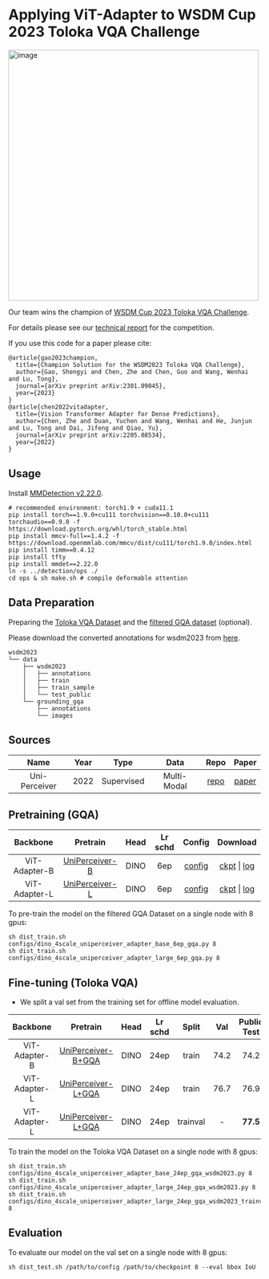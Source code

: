 # Applying ViT-Adapter to WSDM Cup 2023 Toloka VQA Challenge

<img width="500" alt="image" src="https://user-images.githubusercontent.com/43984223/213874986-9f6b5e75-409d-44b1-ba85-df4441dd7ebb.png">

Our team wins the champion of [WSDM Cup 2023 Toloka VQA Challenge](https://codalab.lisn.upsaclay.fr/competitions/7434#learn_the_details).

For details please see our [technical report](https://arxiv.org/abs/2301.09045) for the competition.

If you use this code for a paper please cite:

```
@article{gao2023champion,
  title={Champion Solution for the WSDM2023 Toloka VQA Challenge},
  author={Gao, Shengyi and Chen, Zhe and Chen, Guo and Wang, Wenhai and Lu, Tong},
  journal={arXiv preprint arXiv:2301.09045},
  year={2023}
}
@article{chen2022vitadapter,
  title={Vision Transformer Adapter for Dense Predictions},
  author={Chen, Zhe and Duan, Yuchen and Wang, Wenhai and He, Junjun and Lu, Tong and Dai, Jifeng and Qiao, Yu},
  journal={arXiv preprint arXiv:2205.08534},
  year={2022}
}
```

## Usage

Install [MMDetection v2.22.0](https://github.com/open-mmlab/mmdetection/tree/v2.22.0).

```
# recommended environment: torch1.9 + cuda11.1
pip install torch==1.9.0+cu111 torchvision==0.10.0+cu111 torchaudio==0.9.0 -f https://download.pytorch.org/whl/torch_stable.html
pip install mmcv-full==1.4.2 -f https://download.openmmlab.com/mmcv/dist/cu111/torch1.9.0/index.html
pip install timm==0.4.12
pip install tfty
pip install mmdet==2.22.0
ln -s ../detection/ops ./
cd ops & sh make.sh # compile deformable attention
```

## Data Preparation

Preparing the [Toloka VQA Dataset](https://zenodo.org/record/7113781#.Y8tiVOxBz0o) and the [filtered GQA dataset](https://1drv.ms/u/s!Aj8E_V3ugAGMi-tD-d3w1c2wKyEciA?e=0MCCvS) (optional).

Please download the converted annotations for wsdm2023 from [here](https://github.com/czczup/ViT-Adapter/releases/download/wsdm2023/annotations.zip).

```
wsdm2023
└── data
    ├── wsdm2023
    │   ├── annotations
    │   ├── train
    │   ├── train_sample
    │   └── test_public
    └── grounding_gqa
        ├── annotations
        └── images
```
## Sources

| Name          | Year | Type       | Data        | Repo                                                       | Paper                                                                                                                                                                           |
| :-------------: | :----: | :----------: | :-----------: | :----------------------------------------------------------: | :-------------------------------------------------------------------------------------------------------------------------------------------------------------------------------: |
| Uni-Perceiver | 2022 | Supervised | Multi-Modal | [repo](https://github.com/fundamentalvision/Uni-Perceiver) | [paper](https://openaccess.thecvf.com/content/CVPR2022/papers/Zhu_Uni-Perceiver_Pre-Training_Unified_Architecture_for_Generic_Perception_for_Zero-Shot_and_CVPR_2022_paper.pdf) |

## Pretraining (GQA)

| Backbone      | Pretrain                                                                                                                                             | Head | Lr schd |  Config                                                                | Download                                                                                                                                                                                                                                                        |
| :-------------: | :-----------------------------------------------------------------------------------------------------------------------------------------------------: | :----: | :-------: | :---------------------------------------------------------------------: | :---------------------------------------------------------------------------------------------------------------------------------------------------------------------------------------------------------------------------------------------------------------: |
| ViT-Adapter-B | [UniPerceiver-B](https://github.com/czczup/ViT-Adapter/releases/download/wsdm2023/uni-perceiver-base-L12-H768-224size-torch-pretrained_converted.pth) | DINO | 6ep     |  [config](./configs/dino_4scale_uniperceiver_adapter_base_6ep_gqa.py)  | [ckpt](https://github.com/czczup/ViT-Adapter/releases/download/wsdm2023/dino_4scale_uniperceiver_adapter_base_6ep_gqa.pth) \| [log](https://huggingface.co/czczup/ViT-Adapter/raw/main/dino_4scale_uniperceiver_adapter_base_6ep_gqa.log)   |
| ViT-Adapter-L | [UniPerceiver-L](https://github.com/czczup/ViT-Adapter/releases/download/wsdm2023/uni-perceiver-large-L24-H1024-224size-pretrained_converted.pth)     | DINO | 6ep     | [config](./configs/dino_4scale_uniperceiver_adapter_large_6ep_gqa.py) | [ckpt](https://github.com/czczup/ViT-Adapter/releases/download/wsdm2023/dino_4scale_uniperceiver_adapter_large_6ep_gqa.pth) \| [log](https://huggingface.co/czczup/ViT-Adapter/raw/main/dino_4scale_uniperceiver_adapter_large_6ep_gqa.log) |

To pre-train the model on the filtered GQA Dataset on a single node with 8 gpus:

```shell
sh dist_train.sh configs/dino_4scale_uniperceiver_adapter_base_6ep_gqa.py 8
sh dist_train.sh configs/dino_4scale_uniperceiver_adapter_large_6ep_gqa.py 8
```

## Fine-tuning (Toloka VQA)

- We split a val set from the training set for offline model evaluation.

| Backbone      | Pretrain                                                                                                                                 | Head | Lr schd | Split    | Val | Public Test | Private Test |  Config                                                                                   | Download                                                                                                                                                                                                                                                                                         |
| :-------------: | :-----------------------------------------------------------------------------------------------------------------------------------------: | :----: | :-------: | :--------: | :---------: | :-----------------: |  :------: | :----------------------------------------------------------------------------------------: | :------------------------------------------------------------------------------------------------------------------------------------------------------------------------------------------------------------------------------------------------------------------------------------------------: |
| ViT-Adapter-B | [UniPerceiver-B+GQA](https://github.com/czczup/ViT-Adapter/releases/download/wsdm2023/dino_4scale_uniperceiver_adapter_base_6ep_gqa.pth)  | DINO | 24ep    | train    | 74.2      | 74.2              | -                  |  [config](./configs/dino_4scale_uniperceiver_adapter_base_24ep_gqa_wsdm2023.py)           | [ckpt](https://github.com/czczup/ViT-Adapter/releases/download/wsdm2023/dino_4scale_uniperceiver_adapter_base_24ep_gqa_wsdm2023.pth) \| [log](https://huggingface.co/czczup/ViT-Adapter/raw/main/dino_4scale_uniperceiver_adapter_base_24ep_gqa_wsdm2023.log)                     |
| ViT-Adapter-L | [UniPerceiver-L+GQA](https://github.com/czczup/ViT-Adapter/releases/download/wsdm2023/dino_4scale_uniperceiver_adapter_large_6ep_gqa.pth) | DINO | 24ep    | train    | 76.7      | 76.9              | -                  |  [config](./configs/dino_4scale_uniperceiver_adapter_large_24ep_gqa_wsdm2023.py)          | [ckpt](https://github.com/czczup/ViT-Adapter/releases/download/wsdm2023/dino_4scale_uniperceiver_adapter_large_24ep_gqa_wsdm2023.pth) \| [log](https://huggingface.co/czczup/ViT-Adapter/raw/main/dino_4scale_uniperceiver_adapter_large_24ep_gqa_wsdm2023.log)                   |
| ViT-Adapter-L | [UniPerceiver-L+GQA](https://github.com/czczup/ViT-Adapter/releases/download/wsdm2023/dino_4scale_uniperceiver_adapter_large_6ep_gqa.pth) | DINO | 24ep    | trainval | -         | **77.5**          | **76.347**         |  [config](./configs/dino_4scale_uniperceiver_adapter_large_24ep_gqa_wsdm2023_trainval.py) | [ckpt](https://github.com/czczup/ViT-Adapter/releases/download/wsdm2023/dino_4scale_uniperceiver_adapter_large_24ep_gqa_wsdm2023_trainval.pth) \| [log](https://huggingface.co/czczup/ViT-Adapter/raw/main/dino_4scale_uniperceiver_adapter_large_24ep_gqa_wsdm2023_trainval.log) |

To train the model on the Toloka VQA Dataset on a single node with 8 gpus:

```shell
sh dist_train.sh configs/dino_4scale_uniperceiver_adapter_base_24ep_gqa_wsdm2023.py 8
sh dist_train.sh configs/dino_4scale_uniperceiver_adapter_large_24ep_gqa_wsdm2023.py 8
sh dist_train.sh configs/dino_4scale_uniperceiver_adapter_large_24ep_gqa_wsdm2023_trainval.py 8
```

## Evaluation

To evaluate our model on the val set on a single node with 8 gpus:

```shell
sh dist_test.sh /path/to/config /path/to/checkpoint 8 --eval bbox IoU
```


